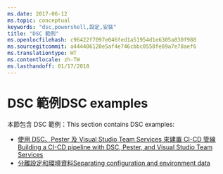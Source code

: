 ```yaml
---
ms.date: 2017-06-12
ms.topic: conceptual
keywords: "dsc,powershell,設定,安裝"
title: "DSC 範例"
ms.openlocfilehash: c96422f7097e046fed1a51954d1e6305a830f988
ms.sourcegitcommit: a444406120e5af4e746cbbc0558fe89a7e78aef6
ms.translationtype: HT
ms.contentlocale: zh-TW
ms.lasthandoff: 01/17/2018
---
```

# <a name="dsc-examples"></a><span data-ttu-id="41cf7-103">DSC 範例</span><span class="sxs-lookup"><span data-stu-id="41cf7-103">DSC examples</span></span>

<span data-ttu-id="41cf7-104">本節包含 DSC 範例：</span><span class="sxs-lookup"><span data-stu-id="41cf7-104">This section contains DSC examples:</span></span>

- [<span data-ttu-id="41cf7-105">使用 DSC、Pester 及 Visual Studio Team Services 來建置 CI-CD 管線</span><span class="sxs-lookup"><span data-stu-id="41cf7-105">Building a CI-CD pipeline with DSC, Pester, and Visual Studio Team Services</span></span>](dscCiCd.md)
- [<span data-ttu-id="41cf7-106">分離設定和環境資料</span><span class="sxs-lookup"><span data-stu-id="41cf7-106">Separating configuration and environment data</span></span>](separatingEnvData.md)

